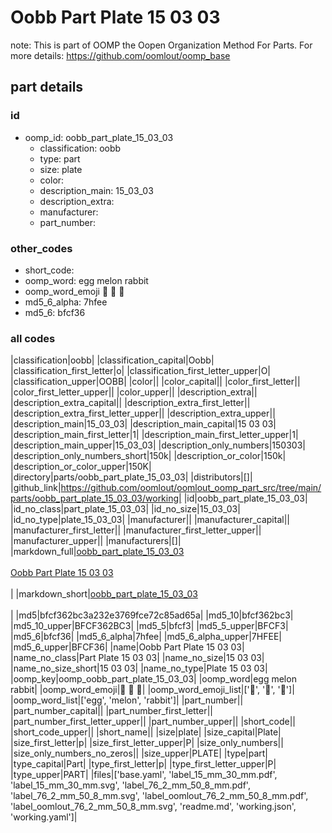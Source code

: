 # Oobb Part Plate 15 03 03  

note: This is part of OOMP the Oopen Organization Method For Parts. For more details: https://github.com/oomlout/oomp_base

##  part details





### id
* oomp_id: oobb_part_plate_15_03_03
  * classification: oobb
  * type: part
  * size: plate
  * color: 
  * description_main: 15_03_03
  * description_extra: 
  * manufacturer: 
  * part_number: 

### other_codes
* short_code: 
* oomp_word: egg melon rabbit
* oomp_word_emoji :egg: :melon: :rabbit:
* md5_6_alpha: 7hfee
* md5_6: bfcf36

### all codes 
|classification|oobb|
|classification_capital|Oobb|
|classification_first_letter|o|
|classification_first_letter_upper|O|
|classification_upper|OOBB|
|color||
|color_capital||
|color_first_letter||
|color_first_letter_upper||
|color_upper||
|description_extra||
|description_extra_capital||
|description_extra_first_letter||
|description_extra_first_letter_upper||
|description_extra_upper||
|description_main|15_03_03|
|description_main_capital|15 03 03|
|description_main_first_letter|1|
|description_main_first_letter_upper|1|
|description_main_upper|15_03_03|
|description_only_numbers|150303|
|description_only_numbers_short|150k|
|description_or_color|150k|
|description_or_color_upper|150K|
|directory|parts/oobb_part_plate_15_03_03|
|distributors|[]|
|github_link|https://github.com/oomlout/oomlout_oomp_part_src/tree/main/parts/oobb_part_plate_15_03_03/working|
|id|oobb_part_plate_15_03_03|
|id_no_class|part_plate_15_03_03|
|id_no_size|15_03_03|
|id_no_type|plate_15_03_03|
|manufacturer||
|manufacturer_capital||
|manufacturer_first_letter||
|manufacturer_first_letter_upper||
|manufacturer_upper||
|manufacturers|[]|
|markdown_full|[oobb_part_plate_15_03_03](https://github.com/oomlout/oomlout_oomp_part_src/tree/main/parts/oobb_part_plate_15_03_03/working)<br>[](https://github.com/oomlout/oomlout_oomp_part_src/tree/main/parts/oobb_part_plate_15_03_03/working)<br>[Oobb Part Plate 15 03 03](https://github.com/oomlout/oomlout_oomp_part_src/tree/main/parts/oobb_part_plate_15_03_03/working)<br><br>|
|markdown_short|[oobb_part_plate_15_03_03](https://github.com/oomlout/oomlout_oomp_part_src/tree/main/parts/oobb_part_plate_15_03_03/working)<br><br>|
|md5|bfcf362bc3a232e3769fce72c85ad65a|
|md5_10|bfcf362bc3|
|md5_10_upper|BFCF362BC3|
|md5_5|bfcf3|
|md5_5_upper|BFCF3|
|md5_6|bfcf36|
|md5_6_alpha|7hfee|
|md5_6_alpha_upper|7HFEE|
|md5_6_upper|BFCF36|
|name|Oobb Part Plate 15 03 03|
|name_no_class|Part Plate 15 03 03|
|name_no_size|15 03 03|
|name_no_size_short|15 03 03|
|name_no_type|Plate 15 03 03|
|oomp_key|oomp_oobb_part_plate_15_03_03|
|oomp_word|egg melon rabbit|
|oomp_word_emoji|:egg: :melon: :rabbit:|
|oomp_word_emoji_list|[':egg:', ':melon:', ':rabbit:']|
|oomp_word_list|['egg', 'melon', 'rabbit']|
|part_number||
|part_number_capital||
|part_number_first_letter||
|part_number_first_letter_upper||
|part_number_upper||
|short_code||
|short_code_upper||
|short_name||
|size|plate|
|size_capital|Plate|
|size_first_letter|p|
|size_first_letter_upper|P|
|size_only_numbers||
|size_only_numbers_no_zeros||
|size_upper|PLATE|
|type|part|
|type_capital|Part|
|type_first_letter|p|
|type_first_letter_upper|P|
|type_upper|PART|
|files|['base.yaml', 'label_15_mm_30_mm.pdf', 'label_15_mm_30_mm.svg', 'label_76_2_mm_50_8_mm.pdf', 'label_76_2_mm_50_8_mm.svg', 'label_oomlout_76_2_mm_50_8_mm.pdf', 'label_oomlout_76_2_mm_50_8_mm.svg', 'readme.md', 'working.json', 'working.yaml']|
